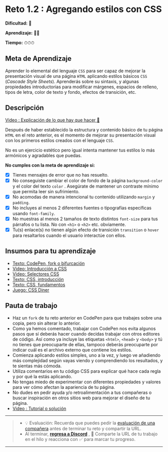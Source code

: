 # Reto 1.2 : Agregando estilos con CSS

**Dificultad:** 🌻

**Aprendizaje:** 🍯🍯

**Tiempo:** ⏱⏱⏱

## Meta de Aprendizaje

Aprender lo elemental del lenguaje `CSS` para ser capaz de mejorar la presentación visual de una página `HTML` aplicando estilos básicos `CSS` (_Cascade Style Sheets_). Aprenderás sobre su sintaxis, y algunas propiedades introductorias para modificar márgenes, espacios de relleno, tipos de letra, color de texto y fondo, efectos de transición, etc.

## Descripción

[Video : Explicación de lo que hay que hacer 🌟](https://www.loom.com/share/07471114231d48559d844f1cad33ea65)

Después de haber establecido la estructura y contenido básico de tu página `HTML` en el reto anterior, es el momento de mejorar su presentación visual con los primeros estilos creados con el lenguaje `CSS`.

No es un ejercicio estético pero igual intenta mantener tus estilos lo más armónicos y agradables que puedas.

**No cumples con la meta de aprendizaje si:**

* [x] Tienes mensajes de error que no has resuelto.
* [x] No conseguiste cambiar el color de fondo de la página `background-color` y el color del texto `color` . Asegúrate de mantener un contraste mínimo que permita leer sin sufrimiento.
* [x] No acomodas de manera intencional tu contenido utilizando `margin`  y `padding`.
* [x] No incluyes al menos 2 diferentes fuentes o tipografías específicas usando `font-family`.
* [x] No muestras al menos 2 tamaños de texto distintos `font-size` para tus párrafos o tu lista. No con `<h1>` o `<h2>` etc. obviamente.
* [x] Tu(s) enlace(s) no tienen algún efecto de transición `transition` o `hover` para resaltarlos cuando el usuario interactúe con ellos.

## Insumos para tu aprendizaje

* [Texto: CodePen, fork o bifurcación](https://laboratoria1.gitbook.io/codigom/curriculum\_dev/topics/editors\_codepen\_fork)
* [Video: Introducción a CSS](https://www.youtube.com/watch?v=AGDDdsiZ0Ko)
* [Video: Selectores CSS](https://www.youtube.com/watch?v=ZNskBxLVOfs)
* [Texto: CSS, introducción](https://laboratoria1.gitbook.io/codigom/curriculum\_dev/topics/css\_intro)
* [Texto: CSS, fundamentos](https://laboratoria1.gitbook.io/codigom/curriculum\_dev/topics/css\_fundamentos)
* [Juego: CSS Diner](https://flukeout.github.io/)

## Pauta de trabajo

* Haz un `fork` de tu reto anterior en CodePen para que trabajes sobre una copia, pero sin alterar lo anterior.
* Como ya hemos comentado, trabajar con CodePen nos evita algunos pasos que sí deberás hacer cuando decidas trabajar con otros editores de código. Así como ya incluye las etiquetas `<html>`, `<head>` y `<body>` y tú no tienes que preocuparte de ellas, tampoco deberás preocuparte por indicar cuál es el archivo externo que contiene los estilos.
* Comienza aplicando estilos simples, uno a la vez, y luego ve añadiendo más complejidad según vayas viendo y comprendiendo los resultados, y te sientas más cómoda.
* Utiliza comentarios en tu código CSS para explicar qué hace cada regla y por qué la estás aplicando.
* No tengas miedo de experimentar con diferentes propiedades y valores para ver cómo afectan la apariencia de tu página.
* No dudes en pedir ayuda y/o retroalimentación a tus compañeras o buscar inspiración en otros sitios web para mejorar el diseño de tu página.
* [Video : Tutorial o solución](https://www.loom.com/share/36f98b8aecb14c2a8e37055091bf0650)

***

> * 💡 Evaluación: Recuerda que puedes pedir la [evaluación de una compañera](../curruculum\_model/lea\_model\_06\_assessment.md) antes de terminar tu reto y compartir la URL.
> * Al terminar, [**regresa a Discord**](https://discord.com/channels/1209273049304666113/1215720612756983828) , 💬 Comparte la URL de tu trabajo en el hilo y reacciona con ✅ para marcar tu progreso.

***

